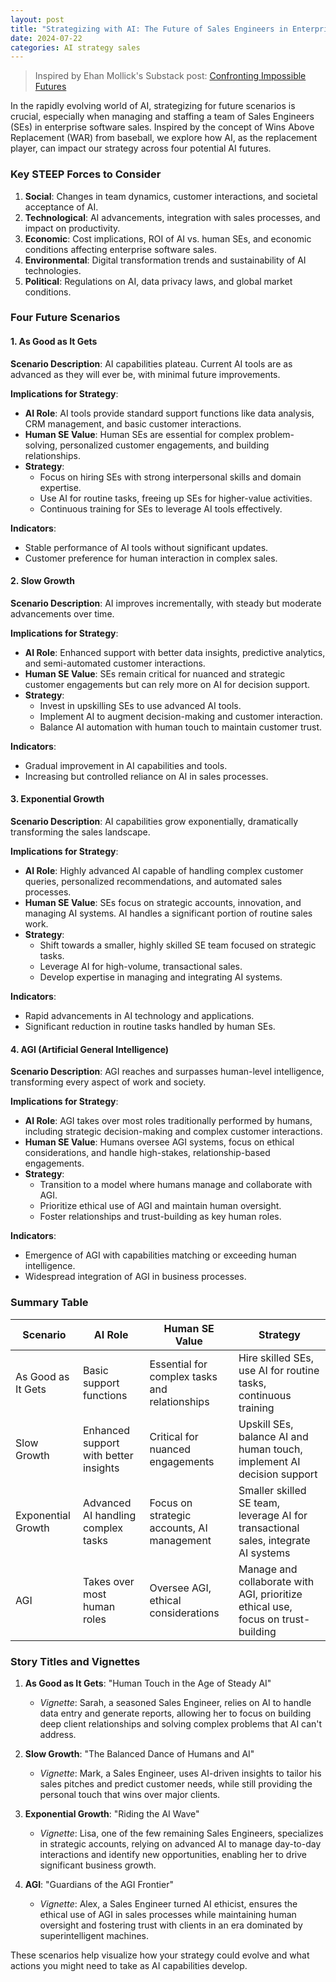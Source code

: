 ```yaml
---
layout: post
title: "Strategizing with AI: The Future of Sales Engineers in Enterprise Software Sales"
date: 2024-07-22
categories: AI strategy sales
---
```


> Inspired by Ehan Mollick's Substack post: [Confronting Impossible Futures](https://open.substack.com/pub/oneusefulthing/p/confronting-impossible-futures)

In the rapidly evolving world of AI, strategizing for future scenarios is crucial, especially when managing and staffing a team of Sales Engineers (SEs) in enterprise software sales. Inspired by the concept of Wins Above Replacement (WAR) from baseball, we explore how AI, as the replacement player, can impact our strategy across four potential AI futures.

### Key STEEP Forces to Consider
1. **Social**: Changes in team dynamics, customer interactions, and societal acceptance of AI.
2. **Technological**: AI advancements, integration with sales processes, and impact on productivity.
3. **Economic**: Cost implications, ROI of AI vs. human SEs, and economic conditions affecting enterprise software sales.
4. **Environmental**: Digital transformation trends and sustainability of AI technologies.
5. **Political**: Regulations on AI, data privacy laws, and global market conditions.

### Four Future Scenarios

#### 1. As Good as It Gets
**Scenario Description**: AI capabilities plateau. Current AI tools are as advanced as they will ever be, with minimal future improvements.

**Implications for Strategy**:
- **AI Role**: AI tools provide standard support functions like data analysis, CRM management, and basic customer interactions.
- **Human SE Value**: Human SEs are essential for complex problem-solving, personalized customer engagements, and building relationships.
- **Strategy**:
  - Focus on hiring SEs with strong interpersonal skills and domain expertise.
  - Use AI for routine tasks, freeing up SEs for higher-value activities.
  - Continuous training for SEs to leverage AI tools effectively.

**Indicators**:
- Stable performance of AI tools without significant updates.
- Customer preference for human interaction in complex sales.

#### 2. Slow Growth
**Scenario Description**: AI improves incrementally, with steady but moderate advancements over time.

**Implications for Strategy**:
- **AI Role**: Enhanced support with better data insights, predictive analytics, and semi-automated customer interactions.
- **Human SE Value**: SEs remain critical for nuanced and strategic customer engagements but can rely more on AI for decision support.
- **Strategy**:
  - Invest in upskilling SEs to use advanced AI tools.
  - Implement AI to augment decision-making and customer interaction.
  - Balance AI automation with human touch to maintain customer trust.

**Indicators**:
- Gradual improvement in AI capabilities and tools.
- Increasing but controlled reliance on AI in sales processes.

#### 3. Exponential Growth
**Scenario Description**: AI capabilities grow exponentially, dramatically transforming the sales landscape.

**Implications for Strategy**:
- **AI Role**: Highly advanced AI capable of handling complex customer queries, personalized recommendations, and automated sales processes.
- **Human SE Value**: SEs focus on strategic accounts, innovation, and managing AI systems. AI handles a significant portion of routine sales work.
- **Strategy**:
  - Shift towards a smaller, highly skilled SE team focused on strategic tasks.
  - Leverage AI for high-volume, transactional sales.
  - Develop expertise in managing and integrating AI systems.

**Indicators**:
- Rapid advancements in AI technology and applications.
- Significant reduction in routine tasks handled by human SEs.

#### 4. AGI (Artificial General Intelligence)
**Scenario Description**: AGI reaches and surpasses human-level intelligence, transforming every aspect of work and society.

**Implications for Strategy**:
- **AI Role**: AGI takes over most roles traditionally performed by humans, including strategic decision-making and complex customer interactions.
- **Human SE Value**: Humans oversee AGI systems, focus on ethical considerations, and handle high-stakes, relationship-based engagements.
- **Strategy**:
  - Transition to a model where humans manage and collaborate with AGI.
  - Prioritize ethical use of AGI and maintain human oversight.
  - Foster relationships and trust-building as key human roles.

**Indicators**:
- Emergence of AGI with capabilities matching or exceeding human intelligence.
- Widespread integration of AGI in business processes.

### Summary Table

| Scenario               | AI Role                                     | Human SE Value                                     | Strategy                                                    |
|------------------------|---------------------------------------------|---------------------------------------------------|-------------------------------------------------------------|
| As Good as It Gets     | Basic support functions                     | Essential for complex tasks and relationships     | Hire skilled SEs, use AI for routine tasks, continuous training |
| Slow Growth            | Enhanced support with better insights       | Critical for nuanced engagements                  | Upskill SEs, balance AI and human touch, implement AI decision support |
| Exponential Growth     | Advanced AI handling complex tasks          | Focus on strategic accounts, AI management        | Smaller skilled SE team, leverage AI for transactional sales, integrate AI systems |
| AGI                    | Takes over most human roles                 | Oversee AGI, ethical considerations               | Manage and collaborate with AGI, prioritize ethical use, focus on trust-building |

### Story Titles and Vignettes

1. **As Good as It Gets**: "Human Touch in the Age of Steady AI"
   - *Vignette*: Sarah, a seasoned Sales Engineer, relies on AI to handle data entry and generate reports, allowing her to focus on building deep client relationships and solving complex problems that AI can't address.

2. **Slow Growth**: "The Balanced Dance of Humans and AI"
   - *Vignette*: Mark, a Sales Engineer, uses AI-driven insights to tailor his sales pitches and predict customer needs, while still providing the personal touch that wins over major clients.

3. **Exponential Growth**: "Riding the AI Wave"
   - *Vignette*: Lisa, one of the few remaining Sales Engineers, specializes in strategic accounts, relying on advanced AI to manage day-to-day interactions and identify new opportunities, enabling her to drive significant business growth.

4. **AGI**: "Guardians of the AGI Frontier"
   - *Vignette*: Alex, a Sales Engineer turned AI ethicist, ensures the ethical use of AGI in sales processes while maintaining human oversight and fostering trust with clients in an era dominated by superintelligent machines.

These scenarios help visualize how your strategy could evolve and what actions you might need to take as AI capabilities develop.